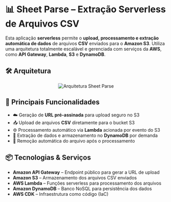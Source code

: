# 📊 Sheet Parse – Extração Serverless de Arquivos CSV

Esta aplicação **serverless** permite o **upload, processamento e extração automática de dados** de arquivos **CSV** enviados para o **Amazon S3**. Utiliza uma arquitetura totalmente escalável e gerenciada com serviços da **AWS**, como **API Gateway**, **Lambda**, **S3** e **DynamoDB**.

## 🛠️ Arquitetura

<p align="center">
  <img src="https://github.com/IgorCruzz/cdk-samples/blob/main/diagrams/sheet-parse.jpg" alt="Arquitetura Sheet Parse" />
</p>

## 🚀 Principais Funcionalidades

- ☁️ Geração de **URL pré-assinada** para upload seguro no S3  
- 📤 Upload de arquivos **CSV** diretamente para o bucket S3  
- ⚙️ Processamento automático via **Lambda** acionada por evento do S3  
- 📑 Extração de dados e armazenamento no **DynamoDB** por demanda 
- 🧹 Remoção automática do arquivo após o processamento  

## 📦 Tecnologias & Serviços

- **Amazon API Gateway** – Endpoint público para gerar a URL de upload  
- **Amazon S3** – Armazenamento dos arquivos CSV enviados  
- **AWS Lambda** – Funções serverless para processamento dos arquivos  
- **Amazon DynamoDB** – Banco NoSQL para persistência dos dados   
- **AWS CDK** – Infraestrutura como código (IaC)